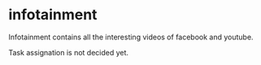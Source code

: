 # infotainment
Infotainment contains all the interesting videos of facebook and youtube.

Task assignation is not decided yet.

